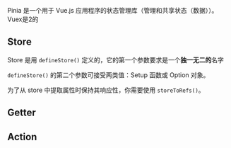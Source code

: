 Pinia 是一个用于 Vue.js 应用程序的状态管理库（管理和共享状态（数据））。Vuex是2的

## Store
Store 是用 `defineStore()` 定义的，它的第一个参数要求是一个**独一无二的**名字

`defineStore()` 的第二个参数可接受两类值：Setup 函数或 Option 对象。

为了从 store 中提取属性时保持其响应性，你需要使用 `storeToRefs()`。

## Getter



## Action
